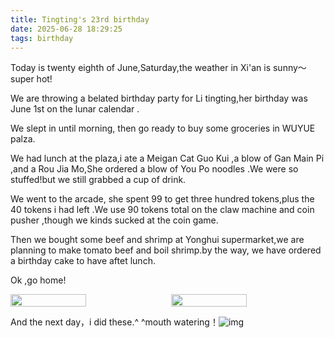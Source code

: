 ```yaml
---
title: Tingting's 23rd birthday
date: 2025-06-28 18:29:25
tags: birthday
---
```

Today is twenty eighth of June,Saturday,the weather in Xi'an is sunny～super hot!

We are throwing a belated birthday party for Li tingting,her birthday was June 1st on the lunar calendar .

We slept in until morning, then go ready to buy some groceries in WUYUE palza.

We had lunch at the plaza,i ate a Meigan Cat Guo Kui ,a blow of Gan Main Pi ,and a Rou Jia Mo,She ordered a blow of You Po noodles .We were so stuffed!but we still grabbed a cup of drink.

We went to the arcade, she spent 99 to get three hundred tokens,plus the 40 tokens i had left .We use 90 tokens total on the claw machine and coin pusher ,though we kinds sucked at the coin game.

Then we bought some beef and shrimp at Yonghui supermarket,we are planning to make tomato beef and boil shrimp.by the way, we have ordered a birthday cake to have aftet lunch.

Ok ,go home!

<div style="display: flex; justify-content: space-between;">
  <img src="https://tanzhiwei-images.oss-cn-hangzhou.aliyuncs.com/blog/get_thumbnail-20250628211353646.jpeg" style="width: 49%;" />
  <img src="https://tanzhiwei-images.oss-cn-hangzhou.aliyuncs.com/blog/get_thumbnail-20250628211411797.jpeg" style="width: 49%;" />
</div>


And the next day，i did these.^ ^mouth watering！<img src="https://tanzhiwei-images.oss-cn-hangzhou.aliyuncs.com/blog/get_thumbnail-20250629193526481.jpeg" alt="img"  />


